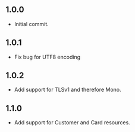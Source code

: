 1.0.0
-----

- Initial commit.

1.0.1
-----

- Fix bug for UTF8 encoding

1.0.2
-----

- Add support for TLSv1 and therefore Mono.

1.1.0
-----

- Add support for Customer and Card resources.
